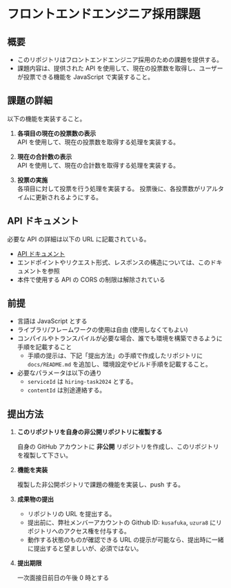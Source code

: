 # フロントエンドエンジニア採用課題

## 概要

- このリポジトリはフロントエンドエンジニア採用のための課題を提供する。
- 課題内容は、提供された API を使用して、現在の投票数を取得し、ユーザーが投票できる機能を JavaScript で実装すること。

## 課題の詳細

以下の機能を実装すること。

1. **各項目の現在の投票数の表示**  
   API を使用して、現在の投票数を取得する処理を実装する。

2. **現在の合計数の表示**  
   API を使用して、現在の合計数を取得する処理を実装する。

3. **投票の実施**  
   各項目に対して投票を行う処理を実装する。
   投票後に、各投票数がリアルタイムに更新されるようにする。

## API ドキュメント

必要な API の詳細は以下の URL に記載されている。

- [API ドキュメント](https://content-api-docs.palr.link/)
- エンドポイントやリクエスト形式、レスポンスの構造については、このドキュメントを参照
- 本件で使用する API の CORS の制限は解除されている

## 前提

- 言語は JavaScript とする
- ライブラリ/フレームワークの使用は自由 (使用しなくてもよい)
- コンパイルやトランスパイルが必要な場合、誰でも環境を構築できるように手順を記載すること
  - 手順の提示は、下記「提出方法」の手順で作成したリポジトリに `docs/README.md` を追加し、環境設定やビルド手順を記載すること。
- 必要なパラメータは以下の通り
  - `serviceId` は `hiring-task2024` とする。
  - `contentId` は別途連絡する。

## 提出方法

1. **このリポジトリを自身の非公開リポジトリに複製する**

   自身の GitHub アカウントに **非公開** リポジトリを作成し、このリポジトリを複製して下さい。

2. **機能を実装**

   複製した非公開ポジトリで課題の機能を実装し、push する。

3. **成果物の提出**

   - リポジトリの URL を提出する。
   - 提出前に、弊社メンバーアカウントの Github ID: `kusafuka`, `uzura8` にリポジトリへのアクセス権を付与する。
   - 動作する状態のものが確認できる URL の提示が可能なら、提出時に一緒に提出すると望ましいが、必須ではない。

4. **提出期限**

   一次面接日前日の午後 0 時とする
